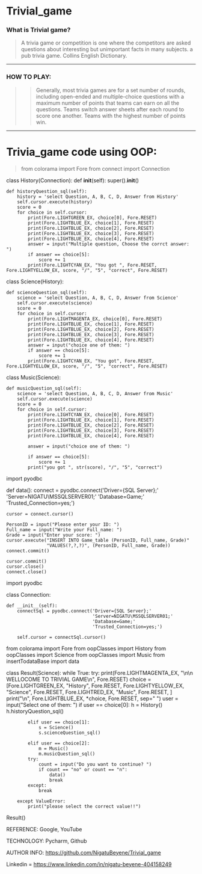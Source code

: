 # Trivial_game
### What is Trivial game?


>A trivia game or competition is one where the competitors are asked questions 
about interesting but unimportant facts in many subjects. a pub trivia game. 
Collins English Dictionary.
___________________________________________________



### HOW TO PLAY:

>>Generally, most trivia games are for a set number of rounds, including 
open-ended and 
multiple-choice questions with a maximum number of points that teams can earn on all the questions.
Teams switch answer sheets after each round to score one another. Teams with the highest number of points win.
_________________________________________________

# Trivia_game code using OOP: 

>from colorama import Fore
from connect import Connection


class History(Connection):
    def __init__(self):
        super().__init__()

    def historyQuestion_sql(self):
        history = 'select Question, A, B, C, D, Answer from History'
        self.cursor.execute(history)
        score = 0
        for choice in self.cursor:
            print(Fore.LIGHTGREEN_EX, choice[0], Fore.RESET)
            print(Fore.LIGHTBLUE_EX, choice[1], Fore.RESET)
            print(Fore.LIGHTBLUE_EX, choice[2], Fore.RESET)
            print(Fore.LIGHTBLUE_EX, choice[3], Fore.RESET)
            print(Fore.LIGHTBLUE_EX, choice[4], Fore.RESET)
            answer = input("Multiple question, Choose the corrct answer: ")
            if answer == choice[5]:
                score += 1
            print(Fore.LIGHTCYAN_EX, "You got ", Fore.RESET,  Fore.LIGHTYELLOW_EX, score, "/", "5", "correct", Fore.RESET)


class Science(History):

    def scienceQuestion_sql(self):
        science = 'select Question, A, B, C, D, Answer from Science'
        self.cursor.execute(science)
        score = 0
        for choice in self.cursor:
            print(Fore.LIGHTMAGENTA_EX, choice[0], Fore.RESET)
            print(Fore.LIGHTBLUE_EX, choice[1], Fore.RESET)
            print(Fore.LIGHTBLUE_EX, choice[2], Fore.RESET)
            print(Fore.LIGHTBLUE_EX, choice[3], Fore.RESET)
            print(Fore.LIGHTBLUE_EX, choice[4], Fore.RESET)
            answer = input("choice one of them: ")
            if answer == choice[5]:
                score += 1
            print(Fore.LIGHTCYAN_EX, "You got", Fore.RESET, Fore.LIGHTYELLOW_EX, score, "/", "5", "correct", Fore.RESET)


class Music(Science):

    def musicQuestion_sql(self):
        science = 'select Question, A, B, C, D, Answer from Music'
        self.cursor.execute(science)
        score = 0
        for choice in self.cursor:
            print(Fore.LIGHTCYAN_EX, choice[0], Fore.RESET)
            print(Fore.LIGHTBLUE_EX, choice[1], Fore.RESET)
            print(Fore.LIGHTBLUE_EX, choice[2], Fore.RESET)
            print(Fore.LIGHTBLUE_EX, choice[3], Fore.RESET)
            print(Fore.LIGHTBLUE_EX, choice[4], Fore.RESET)

            answer = input("choice one of them: ")

            if answer == choice[5]:
                score += 1
            print("you got ", str(score), "/", "5", "correct")


import pyodbc


def data():
    connect = pyodbc.connect('Driver={SQL Server};'
                             'Server=NIGATU\MSSQLSERVER01;'
                             'Database=Game;'
                             'Trusted_Connection=yes;')

    cursor = connect.cursor()

    PersonID = input("Please enter your ID: ")
    Full_name = input("Write your Full_name: ")
    Grade = input("Enter your score: ")
    cursor.execute("INSERT INTO Game_table (PersonID, Full_name, Grade)"
                   "VALUES(?,?,?)", (PersonID, Full_name, Grade))
    connect.commit()

    cursor.commit()
    cursor.close()
    connect.close()



import pyodbc


class Connection:

    def __init__(self):
        connectSql = pyodbc.connect('Driver={SQL Server};'
                                    'Server=NIGATU\MSSQLSERVER01;'
                                    'Database=Game;'
                                    'Trusted_Connection=yes;')

        self.cursor = connectSql.cursor()



from colorama import Fore
from oopClasses import History
from oopClasses import Science
from oopClasses import Music
from insertTodataBase import data


class Result(Science):
    while True:
        try:
            print(Fore.LIGHTMAGENTA_EX, "\n\n WELLOCOME TO TRIVIAL GAME\n", Fore.RESET)
            choice = [Fore.LIGHTGREEN_EX, "History", Fore.RESET,
                      Fore.LIGHTYELLOW_EX, "Science", Fore.RESET,
                      Fore.LIGHTRED_EX, "Music", Fore.RESET, ]
            print("\n", Fore.LIGHTBLUE_EX, *choice, Fore.RESET, sep="   ")
            user = input("Select one of them: ")
            if user == choice[0]:
                h = History()
                h.historyQuestion_sql()

            elif user == choice[1]:
                s = Science()
                s.scienceQuestion_sql()

            elif user == choice[2]:
                m = Music()
                m.musicQuestion_sql()
            try:
                count = input("Do you want to continue? ")
                if count == "no" or count == "n":
                    data()
                    break
            except:
                break

        except ValueError:
            print("please select the correct value!!")


Result()

REFERENCE: Google, YouTube

TECHNOLOGY: Pycharm, Github

AUTHOR INFO: https://github.com/NigatuBeyene/Trivial_game

Linkedin = https://www.linkedin.com/in/nigatu-beyene-404158249